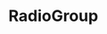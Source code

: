 # RadioGroup

<wc-radio-group
  style="width: 300px;"
  debug="true"
  disabled="true"
  horizontal="true"
  items='[
    "Choix 1",
    "Choix 2",
    "Choix 3"
  ]'>
</wc-radio-group>
